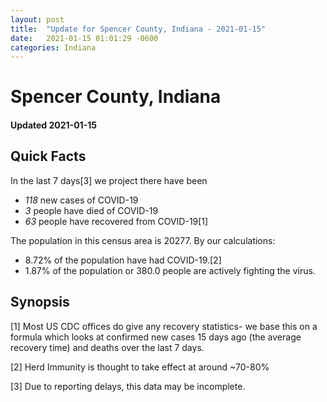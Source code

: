 ```yaml
---
layout: post
title:  "Update for Spencer County, Indiana - 2021-01-15"
date:   2021-01-15 01:01:29 -0600
categories: Indiana
---
```


# Spencer County, Indiana
#### Updated 2021-01-15

## Quick Facts

In the last 7 days[3] we project there have been
- *118* new cases of COVID-19
- *3* people have died of COVID-19
- *63* people have recovered from COVID-19[1]

The population in this census area is 20277. By our calculations:
- 8.72% of the population have had COVID-19.[2]
- 1.87% of the population or 380.0 people are actively fighting the virus.

## Synopsis




[1] Most US CDC offices do give any recovery statistics- we base this on a formula which looks at confirmed new cases
15 days ago (the average recovery time) and deaths over the last 7 days.

[2] Herd Immunity is thought to take effect at around ~70-80%

[3] Due to reporting delays, this data may be incomplete.
 
    